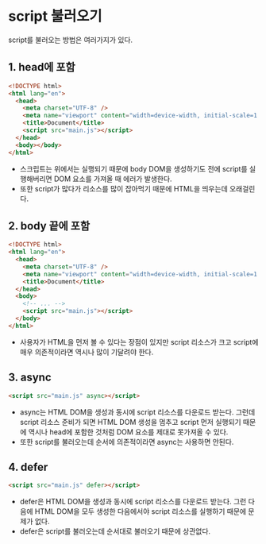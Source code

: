# script 불러오기

script를 불러오는 방법은 여러가지가 있다.

## 1. head에 포함

```html
<!DOCTYPE html>
<html lang="en">
  <head>
    <meta charset="UTF-8" />
    <meta name="viewport" content="width=device-width, initial-scale=1.0" />
    <title>Document</title>
    <script src="main.js"></script>
  </head>
  <body></body>
</html>
```

- 스크립트는 위에서는 실행되기 때문에 body DOM을 생성하기도 전에 script를 실행해버리면 DOM 요소를 가져올 때 에러가 발생한다.
- 또한 script가 많다가 리소스를 많이 잡아먹기 때문에 HTML을 띄우는데 오래걸린다.

## 2. body 끝에 포함

```html
<!DOCTYPE html>
<html lang="en">
  <head>
    <meta charset="UTF-8" />
    <meta name="viewport" content="width=device-width, initial-scale=1.0" />
    <title>Document</title>
  </head>
  <body>
    <!-- ... -->
    <script src="main.js"></script>
  </body>
</html>
```

- 사용자가 HTML을 먼저 볼 수 있다는 장점이 있지만 script 리소스가 크고 script에 매우 의존적이라면 역시나 많이 기달려야 한다.

## 3. async

```html
<script src="main.js" async></script>
```

- async는 HTML DOM을 생성과 동시에 script 리소스를 다운로드 받는다. 그런데 script 리소스 준비가 되면 HTML DOM 생성을 멈추고 script 먼저 실행되기 때문에 역시나 head에 포함한 것처럼 DOM 요소를 제대로 못가져올 수 있다.
- 또한 script를 불러오는데 순서에 의존적이라면 async는 사용하면 안된다.

## 4. defer

```html
<script src="main.js" defer></script>
```

- defer은 HTML DOM을 생성과 동시에 script 리소스를 다운로드 받는다. 그런 다음에 HTML DOM을 모두 생성한 다음에서야 script 리소스를 실행하기 때문에 문제가 없다.
- defer은 script를 불러오는데 순서대로 불러오기 때문에 상관없다.
